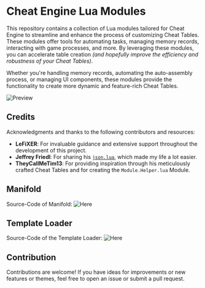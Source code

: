 # Cheat Engine Lua Modules

This repository contains a collection of Lua modules tailored for Cheat Engine to streamline and enhance the process of customizing Cheat Tables. These modules offer tools for automating tasks, managing memory records, interacting with game processes, and more. By leveraging these modules, you can accelerate table creation *(and hopefully improve the efficiency and robustness of your Cheat Tables)*.

Whether you're handling memory records, automating the auto-assembly process, or managing UI components, these modules provide the functionality to create more dynamic and feature-rich Cheat Tables.

![Preview](https://i.imgur.com/U0kjEIV.png)

## Credits
Acknowledgments and thanks to the following contributors and resources:

- **LeFiXER**: For invaluable guidance and extensive support throughout the development of this project.
- **Jeffrey Friedl**: For sharing his [`json.lua`](http://regex.info/blog/lua/json), which made my life a lot easier.
- **TheyCallMeTim13**: For providing inspiration through his meticulously crafted Cheat Tables and for creating the `Module.Helper.lua` Module.

## Manifold
Source-Code of Manifold: ![`Here`](https://github.com/Leunsel/CheatEngineLua/tree/main/Manifold)

## Template Loader
Source-Code of the Template Loader: ![`Here`](https://github.com/Leunsel/CheatEngineLua/tree/main/TemplateLoader)

## Contribution
Contributions are welcome! If you have ideas for improvements or new features or themes, feel free to open an issue or submit a pull request.
